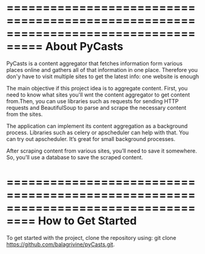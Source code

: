 ===================================================================================
				About PyCasts
===================================================================================
PyCasts is a content aggregator that fetches information form various places  online and gathers all of that information in one place. Therefore you don'y have to visit multiple sites to get the latest info: one website is enough

The main objective if this project idea is to aggregate content. First, you need to know what sites you'll wnt the content aggregator to get content from.Then, you can use libraries such as requests for sending HTTP requests and BeautifulSoup to parse and scrape the necessary content from the sites.

The application can implement its content aggregation as a background process. Libraries such as celery or apscheduler can help with that. You can try out apscheduler. It’s great for small background processes.

After scraping content from various sites, you’ll need to save it somewhere. So, you’ll use a database to save the scraped content.

==================================================================================
				How to Get Started
==================================================================================
To get started with the project, clone the repository using:
	 git clone https://github.com/balagrivine/pyCasts.git.
